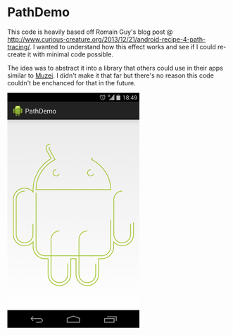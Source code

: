 PathDemo
========

This code is heavily based off Romain Guy's blog post @
http://www.curious-creature.org/2013/12/21/android-recipe-4-path-tracing/.  I wanted to understand
how this effect works and see if I could re-create it with minimal code possible.

The idea was to abstract it into a library that others could use in their apps similar to
[Muzei](https://plus.google.com/113735310430199015092/posts/Aehbga4yF8M).  I didn't make it that far
but there's no reason this code couldn't be enchanced for that in the future.

![screenshot](https://raw.githubusercontent.com/brk3/PathDemo/master/screenshot.png)
